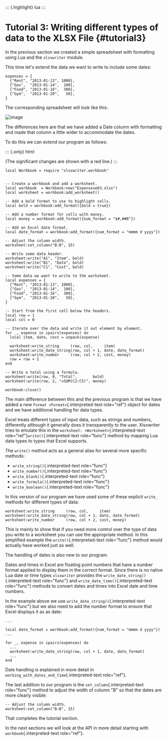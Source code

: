 ::: {.highlight}
lua
:::

Tutorial 3: Writing different types of data to the XLSX File {#tutorial3}
============================================================

In the previous section we created a simple spreadsheet with formatting
using Lua and the `xlsxwriter` module.

This time let\'s extend the data we want to write to include some dates:

    expenses = {
      {"Rent", "2013-01-13", 1000},
      {"Gas",  "2013-01-14",  100},
      {"Food", "2013-01-16",  300},
      {"Gym",  "2013-01-20",   50},
    }

The corresponding spreadsheet will look like this:

![image](/files/luapower/xlsxwriter/_images/tutorial03.png)

The differences here are that we have added a Date column with
formatting and made that column a little wider to accommodate the dates.

To do this we can extend our program as follows:

::: {.only}
html

(The significant changes are shown with a red line.)
:::

``` {.lua}
local Workbook = require "xlsxwriter.workbook"


-- Create a workbook and add a worksheet.
local workbook  = Workbook:new("Expensese03.xlsx")
local worksheet = workbook:add_worksheet()

-- Add a bold format to use to highlight cells.
local bold = workbook:add_format({bold = true})

-- Add a number format for cells with money.
local money = workbook:add_format({num_format = "$#,##0"})

-- Add an Excel date format.
local date_format = workbook:add_format({num_format = "mmmm d yyyy"})

-- Adjust the column width.
worksheet:set_column("B:B", 15)

-- Write some data header.
worksheet:write("A1", "Item", bold)
worksheet:write("B1", "Date", bold)
worksheet:write("C1", "Cost", bold)

-- Some data we want to write to the worksheet.
local expenses = {
  {"Rent", "2013-01-13", 1000},
  {"Gas",  "2013-01-14",  100},
  {"Food", "2013-01-16",  300},
  {"Gym",  "2013-01-20",   50},
}

-- Start from the first cell below the headers.
local row = 1
local col = 0

-- Iterate over the data and write it out element by element.
for _, expense in ipairs(expenses) do
  local item, date, cost = unpack(expense)

  worksheet:write_string     (row, col,     item)
  worksheet:write_date_string(row, col + 1, date, date_format)
  worksheet:write_number     (row, col + 2, cost, money)
  row = row + 1
end

-- Write a total using a formula.
worksheet:write(row, 0, "Total",       bold)
worksheet:write(row, 2, "=SUM(C2:C5)", money)

workbook:close()
```

The main difference between this and the previous program is that we
have added a new `Format <Format>`{.interpreted-text role="ref"} object
for dates and we have additional handling for data types.

Excel treats different types of input data, such as strings and numbers,
differently although it generally does it transparently to the user.
Xlsxwriter tries to emulate this in the
`worksheet: <Worksheet>`{.interpreted-text
role="ref"}`write()`{.interpreted-text role="func"} method by mapping
Lua data types to types that Excel supports.

The `write()` method acts as a general alias for several more specific
methods:

-   `write_string()`{.interpreted-text role="func"}
-   `write_number()`{.interpreted-text role="func"}
-   `write_blank()`{.interpreted-text role="func"}
-   `write_formula()`{.interpreted-text role="func"}
-   `write_boolean()`{.interpreted-text role="func"}

In this version of our program we have used some of these explicit
`write_` methods for different types of data:

    worksheet:write_string     (row, col,     item)
    worksheet:write_date_string(row, col + 1, date, date_format)
    worksheet:write_number     (row, col + 2, cost, money)

This is mainly to show that if you need more control over the type of
data you write to a worksheet you can use the appropriate method. In
this simplified example the `write()`{.interpreted-text role="func"}
method would actually have worked just as well.

The handling of dates is also new to our program.

Dates and times in Excel are floating point numbers that have a number
format applied to display them in the correct format. Since there is no
native Lua date or time types `xlsxwriter` provides the
`write_date_string()`{.interpreted-text role="func"} and
`write_date_time()`{.interpreted-text role="func"} methods to convert
dates and times into Excel date and time numbers.

In the example above we use `write_date_string()`{.interpreted-text
role="func"} but we also need to add the number format to ensure that
Excel displays it as as date:

    ...

    local date_format = workbook:add_format({num_format = "mmmm d yyyy"})
    ...

    for _, expense in ipairs(expenses) do
      ...
      worksheet:write_date_string(row, col + 1, date, date_format)
      ...
    end

Date handling is explained in more detail in
`working_with_dates_and_time`{.interpreted-text role="ref"}.

The last addition to our program is the `set_column`{.interpreted-text
role="func"} method to adjust the width of column \"B\" so that the
dates are more clearly visible:

    -- Adjust the column width.
    worksheet:set_column("B:B", 15)

That completes the tutorial section.

In the next sections we will look at the API in more detail starting
with `workbook`{.interpreted-text role="ref"}.
